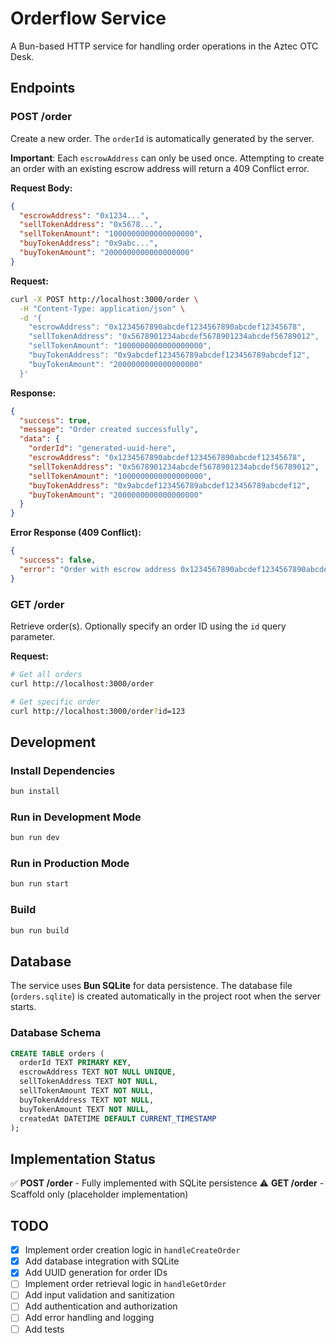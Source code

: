 # Orderflow Service

A Bun-based HTTP service for handling order operations in the Aztec OTC Desk.

## Endpoints

### POST /order
Create a new order. The `orderId` is automatically generated by the server.

**Important**: Each `escrowAddress` can only be used once. Attempting to create an order with an existing escrow address will return a 409 Conflict error.

**Request Body:**
```json
{
  "escrowAddress": "0x1234...",
  "sellTokenAddress": "0x5678...",
  "sellTokenAmount": "1000000000000000000",
  "buyTokenAddress": "0x9abc...",
  "buyTokenAmount": "2000000000000000000"
}
```

**Request:**
```bash
curl -X POST http://localhost:3000/order \
  -H "Content-Type: application/json" \
  -d '{
    "escrowAddress": "0x1234567890abcdef1234567890abcdef12345678",
    "sellTokenAddress": "0x5678901234abcdef5678901234abcdef56789012",
    "sellTokenAmount": "1000000000000000000",
    "buyTokenAddress": "0x9abcdef123456789abcdef123456789abcdef12",
    "buyTokenAmount": "2000000000000000000"
  }'
```

**Response:**
```json
{
  "success": true,
  "message": "Order created successfully",
  "data": {
    "orderId": "generated-uuid-here",
    "escrowAddress": "0x1234567890abcdef1234567890abcdef12345678",
    "sellTokenAddress": "0x5678901234abcdef5678901234abcdef56789012",
    "sellTokenAmount": "1000000000000000000",
    "buyTokenAddress": "0x9abcdef123456789abcdef123456789abcdef12",
    "buyTokenAmount": "2000000000000000000"
  }
}
```

**Error Response (409 Conflict):**
```json
{
  "success": false,
  "error": "Order with escrow address 0x1234567890abcdef1234567890abcdef12345678 already exists"
}
```

### GET /order
Retrieve order(s). Optionally specify an order ID using the `id` query parameter.

**Request:**
```bash
# Get all orders
curl http://localhost:3000/order

# Get specific order
curl http://localhost:3000/order?id=123
```

## Development

### Install Dependencies
```bash
bun install
```

### Run in Development Mode
```bash
bun run dev
```

### Run in Production Mode
```bash
bun run start
```

### Build
```bash
bun run build
```

## Database

The service uses **Bun SQLite** for data persistence. The database file (`orders.sqlite`) is created automatically in the project root when the server starts.

### Database Schema
```sql
CREATE TABLE orders (
  orderId TEXT PRIMARY KEY,
  escrowAddress TEXT NOT NULL UNIQUE,
  sellTokenAddress TEXT NOT NULL,
  sellTokenAmount TEXT NOT NULL,
  buyTokenAddress TEXT NOT NULL,
  buyTokenAmount TEXT NOT NULL,
  createdAt DATETIME DEFAULT CURRENT_TIMESTAMP
);
```

## Implementation Status

✅ **POST /order** - Fully implemented with SQLite persistence
⚠️ **GET /order** - Scaffold only (placeholder implementation)

## TODO

- [x] Implement order creation logic in `handleCreateOrder`
- [x] Add database integration with SQLite
- [x] Add UUID generation for order IDs
- [ ] Implement order retrieval logic in `handleGetOrder`
- [ ] Add input validation and sanitization
- [ ] Add authentication and authorization
- [ ] Add error handling and logging
- [ ] Add tests

